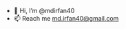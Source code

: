 - 👋 Hi, I’m @mdirfan40
- 📫 Reach me md.irfan40@gmail.com
  

<!---
mdirfan40/mdirfan40 is a ✨ special ✨ repository because its `README.md` (this file) appears on your GitHub profile.
You can click the Preview link to take a look at your changes.
--->
